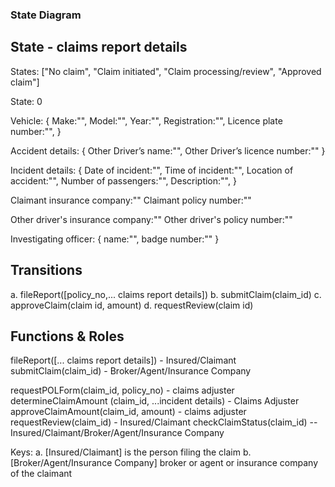 ### State Diagram


## State - claims report details

States: ["No claim", "Claim initiated", "Claim processing/review", "Approved claim"]

State: 0

Vehicle: {
	Make:"", 
	Model:"",
	Year:"", 
	Registration:"",
	Licence plate number:"",
}

Accident details: {
	Other Driver’s name:"",
	Other Driver’s licence number:""
}

Incident details: {
	Date of incident:"", 
	Time of incident:"",
	Location of accident:"",
	Number of passengers:"",
	Description:"",
}

Claimant insurance company:""
Claimant policy number:""

Other driver's insurance company:""
Other driver's policy number:""

Investigating officer: {
	name:"",
	badge number:""
}

## Transitions

a. fileReport([policy_no,... claims report details])
b. submitClaim(claim_id)
c. approveClaim(claim id, amount)
d. requestReview(claim id)

## Functions & Roles 

fileReport([... claims report details]) - Insured/Claimant
submitClaim(claim_id) - Broker/Agent/Insurance Company

requestPOLForm(claim_id, policy_no) - claims adjuster
determineClaimAmount (claim_id, ...incident details) - Claims Adjuster
approveClaimAmount(claim_id, amount) - claims adjuster
requestReview(claim_id) - Insured/Claimant
checkClaimStatus(claim_id) -- Insured/Claimant/Broker/Agent/Insurance Company

Keys:
a. [Insured/Claimant] is the person filing the claim
b. [Broker/Agent/Insurance Company] broker or agent or insurance company of the claimant

